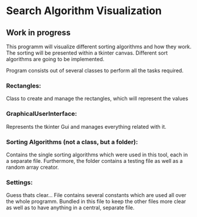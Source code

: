 # Search Algorithm Visualization

## Work in progress 

This programm will visualize different sorting algorithms and how they work. 
The sorting will be presented within a tkinter canvas. Different sort algorithms are going to be implemented.

Program consists out of several classes to perform all the tasks required.
### Rectangles: 
Class to create and manage the rectangles, which will represent the values

### GraphicalUserInterface:
Represents the tkinter Gui and manages everything related with it.

### Sorting Algorithms (not a class, but a folder):
Contains the single sorting algorithms which were used in this tool, each in a separate file. Furthermore, the folder contains a testing file as well as a random array creator.

### Settings:
Guess thats clear... File contains several constants which are used all over the whole programm. Bundled in this file to keep the other files more clear as well as to have anything in a central, separate file.
